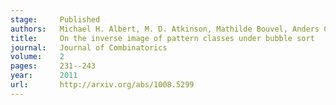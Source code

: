 ```yaml
---
stage:     Published
authors:   Michael H. Albert, M. D. Atkinson, Mathilde Bouvel, Anders Claesson, Mark Dukes
title:     On the inverse image of pattern classes under bubble sort
journal:   Journal of Combinatorics
volume:    2
pages:     231--243
year:      2011
url:       http://arxiv.org/abs/1008.5299
---
```

